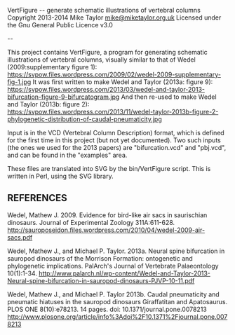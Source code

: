 VertFigure -- generate schematic illustrations of vertebral columns
Copyright 2013-2014 Mike Taylor <mike@miketaylor.org.uk>
Licensed under the Gnu General Public Licence v3.0

--

This project contains VertFigure, a program for generating schematic
illustrations of vertebral columns, visually similar to that of
Wedel (2009:supplementary figure 1):
	https://svpow.files.wordpress.com/2009/02/wedel-2009-supplementary-fig-1.jpg
It was first written to make Wedel and Taylor (2013a: figure 9):
	https://svpow.files.wordpress.com/2013/03/wedel-and-taylor-2013-bifurcation-figure-9-bifurcatogram.jpg
And then re-used to make Wedel and Taylor (2013b: figure 2):
	https://svpow.files.wordpress.com/2013/11/wedel-taylor-2013b-figure-2-phylogenetic-distribution-of-caudal-pneumaticity.jpg

Input is in the VCD (Vertebral Column Description) format, which is
defined for the first time in this project (but not yet documented).
Two such inputs (the ones we used for the 2013 papers) are
"bifurcation.vcd" and "pbj.vcd", and can be found in the "examples"
area.

These files are translated into SVG by the bin/VertFigure script.
This is written in Perl, using the SVG library.


REFERENCES
----------

Wedel, Mathew J. 2009. Evidence for bird-like air sacs in saurischian
dinosaurs. Journal of Experimental Zoology 311A:611-628.
	http://sauroposeidon.files.wordpress.com/2010/04/wedel-2009-air-sacs.pdf

Wedel, Mathew J., and Michael P. Taylor. 2013a. Neural spine
bifurcation in sauropod dinosaurs of the Morrison Formation:
ontogenetic and phylogenetic implications. PalArch's Journal of
Vertebrate Palaeontology 10(1):1-34.
	http://www.palarch.nl/wp-content/Wedel-and-Taylor-2013-Neural-spine-bifurcation-in-sauropod-dinosaurs-PJVP-10-11.pdf

Wedel, Mathew J., and Michael P. Taylor 2013b. Caudal pneumaticity and
pneumatic hiatuses in the sauropod dinosaurs Giraffatitan and
Apatosaurus. PLOS ONE 8(10):e78213. 14 pages. doi:
10.1371/journal.pone.0078213
	http://www.plosone.org/article/info%3Adoi%2F10.1371%2Fjournal.pone.0078213

